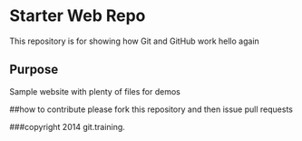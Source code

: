 # Starter Web Repo

This repository is for showing how Git and GitHub work
hello
again

## Purpose

Sample website with plenty of files for demos

##how to contribute
please fork this repository and then issue pull requests

###copyright
2014 git.training.